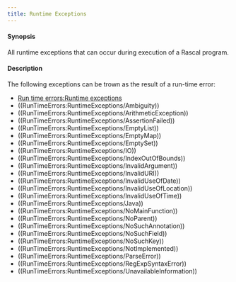 ```yaml
---
title: Runtime Exceptions
---
```


#### Synopsis

All runtime exceptions that can occur during execution of a Rascal program.

#### Description

The following exceptions can be trown as the result of a run-time error:
* [Run time errors:Runtime exceptions](../../RunTimeErrors/RuntimeExceptions)
* ((RunTimeErrors:RuntimeExceptions/Ambiguity))
* ((RunTimeErrors:RuntimeExceptions/ArithmeticException))
* ((RunTimeErrors:RuntimeExceptions/AssertionFailed))
* ((RunTimeErrors:RuntimeExceptions/EmptyList))
* ((RunTimeErrors:RuntimeExceptions/EmptyMap))
* ((RunTimeErrors:RuntimeExceptions/EmptySet))
* ((RunTimeErrors:RuntimeExceptions/IO))
* ((RunTimeErrors:RuntimeExceptions/IndexOutOfBounds))
* ((RunTimeErrors:RuntimeExceptions/InvalidArgument))
* ((RunTimeErrors:RuntimeExceptions/InvalidURI))
* ((RunTimeErrors:RuntimeExceptions/InvalidUseOfDate))
* ((RunTimeErrors:RuntimeExceptions/InvalidUseOfLocation))
* ((RunTimeErrors:RuntimeExceptions/InvalidUseOfTime))
* ((RunTimeErrors:RuntimeExceptions/Java))
* ((RunTimeErrors:RuntimeExceptions/NoMainFunction))
* ((RunTimeErrors:RuntimeExceptions/NoParent))
* ((RunTimeErrors:RuntimeExceptions/NoSuchAnnotation))
* ((RunTimeErrors:RuntimeExceptions/NoSuchField))
* ((RunTimeErrors:RuntimeExceptions/NoSuchKey))
* ((RunTimeErrors:RuntimeExceptions/NotImplemented))
* ((RunTimeErrors:RuntimeExceptions/ParseError))
* ((RunTimeErrors:RuntimeExceptions/RegExpSyntaxError))
* ((RunTimeErrors:RuntimeExceptions/UnavailableInformation))

